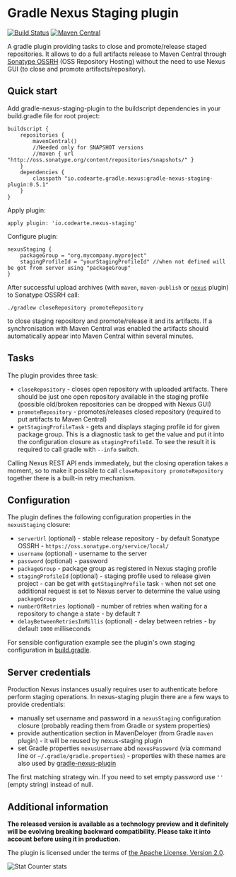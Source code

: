 # Gradle Nexus Staging plugin
[![Build Status](https://travis-ci.org/Codearte/gradle-nexus-staging-plugin.svg?branch=master)](https://travis-ci.org/Codearte/gradle-nexus-staging-plugin) [![Maven Central](https://maven-badges.herokuapp.com/maven-central/io.codearte.gradle.nexus/gradle-nexus-staging-plugin/badge.svg)](https://maven-badges.herokuapp.com/maven-central/io.codearte.gradle.nexus/gradle-nexus-staging-plugin)

A gradle plugin providing tasks to close and promote/release staged repositories. It allows to do a full artifacts release to Maven Central through
[Sonatype OSSRH](http://central.sonatype.org/pages/ossrh-guide.html) (OSS Repository Hosting) without the need to use Nexus GUI (to close and promote
artifacts/repository).

## Quick start

Add gradle-nexus-staging-plugin to the buildscript dependencies in your build.gradle file for root project:

    buildscript {
        repositories {
            mavenCentral()
            //Needed only for SNAPSHOT versions
            //maven { url "http://oss.sonatype.org/content/repositories/snapshots/" }
        }
        dependencies {
            classpath "io.codearte.gradle.nexus:gradle-nexus-staging-plugin:0.5.1"
        }
    }

Apply plugin:

    apply plugin: 'io.codearte.nexus-staging'

Configure plugin:

    nexusStaging {
        packageGroup = "org.mycompany.myproject"
        stagingProfileId = "yourStagingProfileId" //when not defined will be got from server using "packageGroup"
    }

After successful upload archives (with `maven`, `maven-publish` or [`nexus`](https://github.com/bmuschko/gradle-nexus-plugin/) plugin) to Sonatype OSSRH call:

    ./gradlew closeRepository promoteRepository

to close staging repository and promote/release it and its artifacts. If a synchronisation with Maven Central was enabled the artifacts should
automatically appear into Maven Central within several minutes.

## Tasks

The plugin provides three task:

 - `closeRepository` - closes open repository with uploaded artifacts. There should be just one open repository available in the staging profile
(possible old/broken repositories can be dropped with Nexus GUI)
 - `promoteRepository` - promotes/releases closed repository (required to put artifacts to Maven Central)
 - `getStagingProfileTask` - gets and displays staging profile id for given package group. This is a diagnostic task to get the value and put it
into the configuration closure as `stagingProfileId`. To see the result it is required to call gradle with `--info` switch.

Calling Nexus REST API ends immediately, but the closing operation takes a moment, so to make it possible to call `closeRepository promoteRepository`
together there is a built-in retry mechanism.

## Configuration

The plugin defines the following configuration properties in the `nexusStaging` closure:

 - `serverUrl` (optional) - stable release repository - by default Sonatype OSSRH - `https://oss.sonatype.org/service/local/`
 - `username` (optional) - username to the server 
 - `password` (optional) - password
 - `packageGroup` - package group as registered in Nexus staging profile
 - `stagingProfileId` (optional) - staging profile used to release given project - can be get with `getStagingProfile` task - when not set
one additional request is set to Nexus server to determine the value using `packageGroup`
 - `numberOfRetries` (optional) - number of retries when waiting for a repository to change a state - by default `7`
 - `delayBetweenRetriesInMillis` (optional) - delay between retries - by default `1000` milliseconds

For sensible configuration example see the plugin's own staging configuration in [build.gradle](build.gradle).

## Server credentials

Production Nexus instances usually requires user to authenticate before perform staging operations. In nexus-staging plugin there are a few ways to
provide credentials:
 - manually set username and password in a `nexusStaging` configuration closure (probably reading them from Gradle or system properties)
 - provide authentication section in MavenDeloyer (from Gradle `maven` plugin) - it will be reused by nexus-staging plugin
 - set Gradle properties `nexusUsername` abd `nexusPassword` (via command line or `~/.gradle/gradle.properties`) - properties with these names are
also used by [gradle-nexus-plugin](https://github.com/bmuschko/gradle-nexus-plugin/)

The first matching strategy win. If you need to set empty password use `''` (empty string) instead of null. 

## Additional information 

**The released version is available as a technology preview and it definitely will be evolving breaking backward compatibility. Please take it into
account before using it in production.**

The plugin is licensed under the terms of [the Apache License, Version 2.0](https://www.apache.org/licenses/LICENSE-2.0.txt).

![Stat Counter stats](https://c.statcounter.com/10347937/0/98ac55b0/0/)
